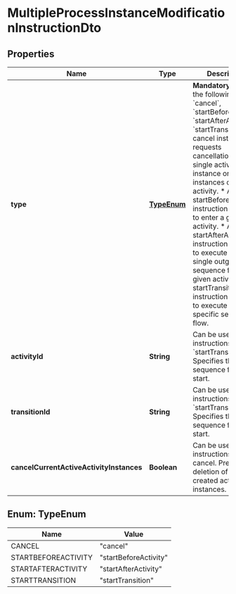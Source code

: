 

# MultipleProcessInstanceModificationInstructionDto

## Properties

Name | Type | Description | Notes
------------ | ------------- | ------------- | -------------
**type** | [**TypeEnum**](#TypeEnum) | **Mandatory**. One of the following values: &#x60;cancel&#x60;, &#x60;startBeforeActivity&#x60;, &#x60;startAfterActivity&#x60;, &#x60;startTransition&#x60;.  * A cancel instruction requests cancellation of a single activity instance or all instances of one activity. * A startBeforeActivity instruction requests to enter a given activity. * A startAfterActivity instruction requests to execute the single outgoing sequence flow of a given activity. * A startTransition instruction requests to execute a specific sequence flow. | 
**activityId** | **String** | Can be used with instructions of types &#x60;startTransition&#x60;. Specifies the sequence flow to start. |  [optional]
**transitionId** | **String** | Can be used with instructions of types &#x60;startTransition&#x60;. Specifies the sequence flow to start. |  [optional]
**cancelCurrentActiveActivityInstances** | **Boolean** | Can be used with instructions of type cancel. Prevents the deletion of new created activity instances. |  [optional]



## Enum: TypeEnum

Name | Value
---- | -----
CANCEL | &quot;cancel&quot;
STARTBEFOREACTIVITY | &quot;startBeforeActivity&quot;
STARTAFTERACTIVITY | &quot;startAfterActivity&quot;
STARTTRANSITION | &quot;startTransition&quot;



